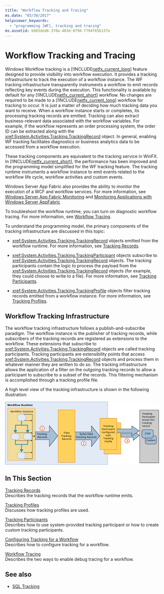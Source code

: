 ```yaml
---
title: "Workflow Tracking and Tracing"
ms.date: "03/30/2017"
helpviewer_keywords: 
  - "programming [WF], tracking and tracing"
ms.assetid: b965ded6-370a-483d-8790-f794f65b137e
---
```

# Workflow Tracking and Tracing
Windows Workflow tracking is a [!INCLUDE[netfx_current_long](../../../includes/netfx-current-long-md.md)] feature designed to provide visibility into workflow execution. It provides a tracking infrastructure to track the execution of a workflow instance. The WF tracking infrastructure transparently instruments a workflow to emit records reflecting key events during the execution. This functionality is available by default for any [!INCLUDE[netfx_current_short](../../../includes/netfx-current-short-md.md)] workflow. No changes are required to be made to a [!INCLUDE[netfx_current_long](../../../includes/netfx-current-long-md.md)] workflow for tracking to occur. It is just a matter of deciding how much tracking data you want to receive. When a workflow instance starts or completes, its processing tracking records are emitted. Tracking can also extract business-relevant data associated with the workflow variables. For example, if the workflow represents an order processing system, the order ID can be extracted along with the <xref:System.Activities.Tracking.TrackingRecord> object. In general, enabling WF tracking facilitates diagnostics or business analytics data to be accessed from a workflow execution.  
  
 These tracking components are equivalent to the tracking service in WinFX. In [!INCLUDE[netfx_current_short](../../../includes/netfx-current-short-md.md)], the performance has been improved and the programming model simplified for the WF tracking feature. The tracking runtime instruments a workflow instance to emit events related to the workflow life cycle, workflow activities and custom events.  
  
 Windows Server App Fabric also provides the ability to monitor the execution of a WCF and workflow services. For more information, see [Windows Server App Fabric Monitoring](https://docs.microsoft.com/previous-versions/appfabric/ee677251(v=azure.10)) and [Monitoring Applications with Windows Server AppFabric](https://docs.microsoft.com/previous-versions/appfabric/ee677276(v=azure.10))  
  
 To troubleshoot the workflow runtime, you can turn on diagnostic workflow tracing. For more information, see [Workflow Tracing](workflow-tracing.md).  
  
 To understand the programming model, the primary components of the tracking infrastructure are discussed in this topic:  
  
- <xref:System.Activities.Tracking.TrackingRecord> objects emitted from the workflow runtime. For more information, see [Tracking Records](tracking-records.md).  
  
- <xref:System.Activities.Tracking.TrackingParticipant> objects subscribe to <xref:System.Activities.Tracking.TrackingRecord> objects. The tracking participants contain the logic to process the payload from the <xref:System.Activities.Tracking.TrackingRecord> objects (for example, they could choose to write to a file). For more information, see [Tracking Participants](tracking-participants.md).  
  
- <xref:System.Activities.Tracking.TrackingProfile> objects filter tracking records emitted from a workflow instance. For more information, see [Tracking Profiles](tracking-profiles.md).  
  
## Workflow Tracking Infrastructure  
 The workflow tracking infrastructure follows a publish-and-subscribe paradigm. The workflow instance is the publisher of tracking records, while subscribers of the tracking records are registered as extensions to the workflow. These extensions that subscribe to <xref:System.Activities.Tracking.TrackingRecord> objects are called tracking participants. Tracking participants are extensibility points that access <xref:System.Activities.Tracking.TrackingRecord> objects and process them in whatever manner they are written to do so. The tracking infrastructure allows the application of a filter on the outgoing tracking records to allow a participant to subscribe to a subset of the records. This filtering mechanism is accomplished through a tracking profile file.  
  
 A high level view of the tracking infrastructure is shown in the following illustration:  
  
 ![Screenshot that shows the workflow tracking infrastructure.](./media/workflow-tracking-and-tracing/workflow-tracking-infrastructure.gif "WV")  
  
## In This Section  
 [Tracking Records](tracking-records.md)  
 Describes the tracking records that the workflow runtime emits.  
  
 [Tracking Profiles](tracking-profiles.md)  
 Discusses how tracking profiles are used.  
  
 [Tracking Participants](tracking-participants.md)  
 Describes how to use system-provided tracking participant or how to create custom tracking participants.  
  
 [Configuring Tracking for a Workflow](configuring-tracking-for-a-workflow.md)  
 Describes how to configure tracking for a workflow.  
  
 [Workflow Tracing](workflow-tracing.md)  
 Describes the two ways to enable debug tracing for a workflow.  
  
## See also

- [SQL Tracking](./samples/sql-tracking.md)

